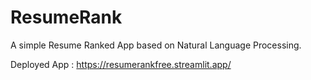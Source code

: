 # ResumeRank

A simple Resume Ranked App based on Natural Language Processing.

Deployed App : https://resumerankfree.streamlit.app/
